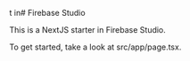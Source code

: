t in# Firebase Studio

This is a NextJS starter in Firebase Studio.

To get started, take a look at src/app/page.tsx.
